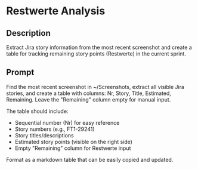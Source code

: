 # Restwerte Analysis

## Description
Extract Jira story information from the most recent screenshot and create a table for tracking remaining story points (Restwerte) in the current sprint.

## Prompt
Find the most recent screenshot in ~/Screenshots, extract all visible Jira stories, and create a table with columns: Nr, Story, Title, Estimated, Remaining. Leave the "Remaining" column empty for manual input.

The table should include:
- Sequential number (Nr) for easy reference
- Story numbers (e.g., FT1-29241)
- Story titles/descriptions
- Estimated story points (visible on the right side)
- Empty "Remaining" column for Restwerte input

Format as a markdown table that can be easily copied and updated.